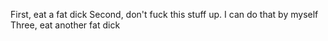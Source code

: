 First, eat a fat dick
Second, don't fuck this stuff up.  I can do that by myself
Three, eat another fat dick
